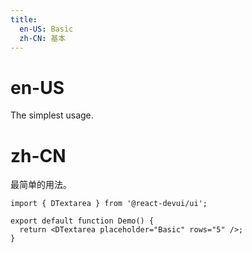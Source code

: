 ```yaml
---
title:
  en-US: Basic
  zh-CN: 基本
---
```


# en-US

The simplest usage.

# zh-CN

最简单的用法。

```tsx
import { DTextarea } from '@react-devui/ui';

export default function Demo() {
  return <DTextarea placeholder="Basic" rows="5" />;
}
```
